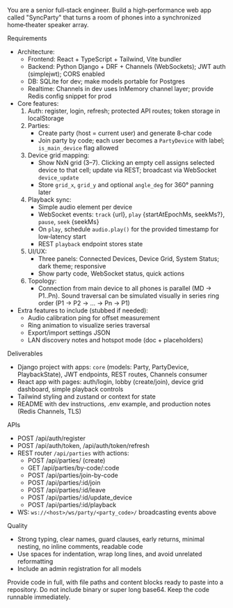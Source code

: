 You are a senior full‑stack engineer. Build a high‑performance web app called "SyncParty" that turns a room of phones into a synchronized home‑theater speaker array.

Requirements
- Architecture:
  - Frontend: React + TypeScript + Tailwind, Vite bundler
  - Backend: Python Django + DRF + Channels (WebSockets); JWT auth (simplejwt); CORS enabled
  - DB: SQLite for dev; make models portable for Postgres
  - Realtime: Channels in dev uses InMemory channel layer; provide Redis config snippet for prod
- Core features:
  1) Auth: register, login, refresh; protected API routes; token storage in localStorage
  2) Parties:
     - Create party (host = current user) and generate 8‑char code
     - Join party by code; each user becomes a `PartyDevice` with label; `is_main_device` flag allowed
  3) Device grid mapping:
     - Show NxN grid (3–7). Clicking an empty cell assigns selected device to that cell; update via REST; broadcast via WebSocket `device_update`
     - Store `grid_x`, `grid_y` and optional `angle_deg` for 360° panning later
  4) Playback sync:
     - Simple audio element per device
     - WebSocket events: `track` {url}, `play` {startAtEpochMs, seekMs?}, `pause`, `seek` {seekMs}
     - On `play`, schedule `audio.play()` for the provided timestamp for low‑latency start
     - REST `playback` endpoint stores state
  5) UI/UX:
     - Three panels: Connected Devices, Device Grid, System Status; dark theme; responsive
     - Show party code, WebSocket status, quick actions
  6) Topology:
     - Connection from main device to all phones is parallel (MD -> P1..Pn). Sound traversal can be simulated visually in series ring order (P1 -> P2 -> ... -> Pn -> P1)
- Extra features to include (stubbed if needed):
  - Audio calibration ping for offset measurement
  - Ring animation to visualize series traversal
  - Export/import settings JSON
  - LAN discovery notes and hotspot mode (doc + placeholders)

Deliverables
- Django project with apps: `core` (models: Party, PartyDevice, PlaybackState), JWT endpoints, REST routes, Channels consumer
- React app with pages: auth/login, lobby (create/join), device grid dashboard, simple playback controls
- Tailwind styling and zustand or context for state
- README with dev instructions, .env example, and production notes (Redis Channels, TLS)

APIs
- POST /api/auth/register
- POST /api/auth/token, /api/auth/token/refresh
- REST router `/api/parties` with actions:
  - POST /api/parties/ (create)
  - GET /api/parties/by-code/:code
  - POST /api/parties/join-by-code
  - POST /api/parties/:id/join
  - POST /api/parties/:id/leave
  - POST /api/parties/:id/update_device
  - POST /api/parties/:id/playback
- WS: `ws://<host>/ws/party/<party_code>/` broadcasting events above

Quality
- Strong typing, clear names, guard clauses, early returns, minimal nesting, no inline comments, readable code
- Use spaces for indentation, wrap long lines, and avoid unrelated reformatting
- Include an admin registration for all models

Provide code in full, with file paths and content blocks ready to paste into a repository. Do not include binary or super long base64. Keep the code runnable immediately.
